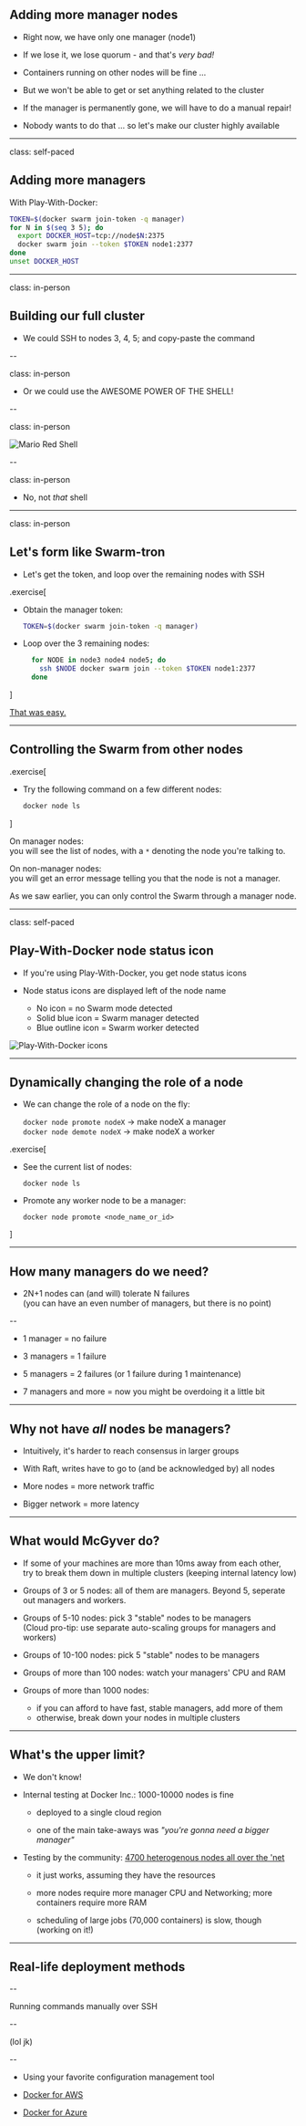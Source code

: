 ## Adding more manager nodes

- Right now, we have only one manager (node1)

- If we lose it, we lose quorum - and that's *very bad!*

- Containers running on other nodes will be fine ...

- But we won't be able to get or set anything related to the cluster

- If the manager is permanently gone, we will have to do a manual repair!

- Nobody wants to do that ... so let's make our cluster highly available

---

class: self-paced

## Adding more managers

With Play-With-Docker:

```bash
TOKEN=$(docker swarm join-token -q manager)
for N in $(seq 3 5); do
  export DOCKER_HOST=tcp://node$N:2375
  docker swarm join --token $TOKEN node1:2377
done
unset DOCKER_HOST
```

---

class: in-person

## Building our full cluster

- We could SSH to nodes 3, 4, 5; and copy-paste the command

--

class: in-person

- Or we could use the AWESOME POWER OF THE SHELL!

--

class: in-person

![Mario Red Shell](images/mario-red-shell.png)

--

class: in-person

- No, not *that* shell

---

class: in-person

## Let's form like Swarm-tron

- Let's get the token, and loop over the remaining nodes with SSH

.exercise[

- Obtain the manager token:
  ```bash
  TOKEN=$(docker swarm join-token -q manager)
  ```

- Loop over the 3 remaining nodes:
  ```bash
    for NODE in node3 node4 node5; do
      ssh $NODE docker swarm join --token $TOKEN node1:2377
    done
  ```

]

[That was easy.](https://www.youtube.com/watch?v=3YmMNpbFjp0)

---

## Controlling the Swarm from other nodes

.exercise[

- Try the following command on a few different nodes:
  ```bash
  docker node ls
  ```

]

On manager nodes:
<br/>you will see the list of nodes, with a `*` denoting
the node you're talking to.

On non-manager nodes:
<br/>you will get an error message telling you that
the node is not a manager.

As we saw earlier, you can only control the Swarm through a manager node.

---

class: self-paced

## Play-With-Docker node status icon

- If you're using Play-With-Docker, you get node status icons

- Node status icons are displayed left of the node name

  - No icon = no Swarm mode detected
  - Solid blue icon = Swarm manager detected
  - Blue outline icon = Swarm worker detected

![Play-With-Docker icons](images/pwd-icons.png)

---

## Dynamically changing the role of a node

- We can change the role of a node on the fly:

  `docker node promote nodeX` → make nodeX a manager
  <br/>
  `docker node demote nodeX` → make nodeX a worker

.exercise[

- See the current list of nodes:
  ```
  docker node ls
  ```

- Promote any worker node to be a manager:
  ```
  docker node promote <node_name_or_id>
  ```

]

---

## How many managers do we need?

- 2N+1 nodes can (and will) tolerate N failures
  <br/>(you can have an even number of managers, but there is no point)

--

- 1 manager = no failure

- 3 managers = 1 failure

- 5 managers = 2 failures (or 1 failure during 1 maintenance)

- 7 managers and more = now you might be overdoing it a little bit

---

## Why not have *all* nodes be managers?

- Intuitively, it's harder to reach consensus in larger groups

- With Raft, writes have to go to (and be acknowledged by) all nodes

- More nodes = more network traffic

- Bigger network = more latency

---

## What would McGyver do?

- If some of your machines are more than 10ms away from each other,
  <br/>
  try to break them down in multiple clusters
  (keeping internal latency low)

- Groups of 3 or 5 nodes: all of them are managers. Beyond 5, seperate out managers and workers.

- Groups of 5-10 nodes: pick 3 "stable" nodes to be managers
  <br/>
  (Cloud pro-tip: use separate auto-scaling groups for managers and workers)

- Groups of 10-100 nodes: pick 5 "stable" nodes to be managers

- Groups of more than 100 nodes: watch your managers' CPU and RAM

- Groups of more than 1000 nodes:

  - if you can afford to have fast, stable managers, add more of them
  - otherwise, break down your nodes in multiple clusters

---

## What's the upper limit?

- We don't know!

- Internal testing at Docker Inc.: 1000-10000 nodes is fine

  - deployed to a single cloud region

  - one of the main take-aways was *"you're gonna need a bigger manager"*

- Testing by the community: [4700 heterogenous nodes all over the 'net](https://sematext.com/blog/2016/11/14/docker-swarm-lessons-from-swarm3k/)

  - it just works, assuming they have the resources

  - more nodes require more manager CPU and Networking; more containers require more RAM

  - scheduling of large jobs (70,000 containers) is slow, though (working on it!)

---

## Real-life deployment methods

--

Running commands manually over SSH

--

  (lol jk)

--

- Using your favorite configuration management tool

- [Docker for AWS](https://docs.docker.com/docker-for-aws/#quickstart)

- [Docker for Azure](https://docs.docker.com/docker-for-azure/)
